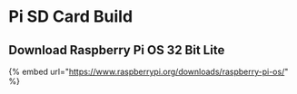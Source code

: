 # Pi SD Card Build

## Download Raspberry Pi OS 32 Bit Lite

{% embed url="https://www.raspberrypi.org/downloads/raspberry-pi-os/" %}



